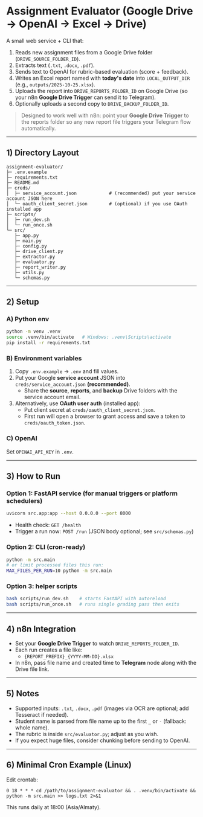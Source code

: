 
# Assignment Evaluator (Google Drive → OpenAI → Excel → Drive)

A small web service + CLI that:
1. Reads new assignment files from a Google Drive folder (`DRIVE_SOURCE_FOLDER_ID`).
2. Extracts text (`.txt`, `.docx`, `.pdf`).
3. Sends text to OpenAI for rubric-based evaluation (score + feedback).
4. Writes an Excel report named with **today's date** into `LOCAL_OUTPUT_DIR` (e.g., `outputs/2025-10-25.xlsx`).
5. Uploads the report into `DRIVE_REPORTS_FOLDER_ID` on Google Drive (so your n8n **Google Drive Trigger** can send it to Telegram).
6. Optionally uploads a second copy to `DRIVE_BACKUP_FOLDER_ID`.

> Designed to work well with n8n: point your **Google Drive Trigger** to the reports folder so any new report file triggers your Telegram flow automatically.

---

## 1) Directory Layout

```
assignment-evaluator/
├─ .env.example
├─ requirements.txt
├─ README.md
├─ creds/
│  ├─ service_account.json            # (recommended) put your service account JSON here
│  └─ oauth_client_secret.json        # (optional) if you use OAuth installed app
├─ scripts/
│  ├─ run_dev.sh
│  └─ run_once.sh
└─ src/
   ├─ app.py
   ├─ main.py
   ├─ config.py
   ├─ drive_client.py
   ├─ extractor.py
   ├─ evaluator.py
   ├─ report_writer.py
   ├─ utils.py
   └─ schemas.py
```

---

## 2) Setup

### A) Python env
```bash
python -m venv .venv
source .venv/bin/activate   # Windows: .venv\Scripts\activate
pip install -r requirements.txt
```

### B) Environment variables
1. Copy `.env.example` → `.env` and fill values.
2. Put your Google **service account** JSON into `creds/service_account.json` **(recommended)**.
   - Share the **source**, **reports**, and **backup** Drive folders with the service account email.
3. Alternatively, use **OAuth user auth** (installed app):
   - Put client secret at `creds/oauth_client_secret.json`.
   - First run will open a browser to grant access and save a token to `creds/oauth_token.json`.

### C) OpenAI
Set `OPENAI_API_KEY` in `.env`.

---

## 3) How to Run

### Option 1: FastAPI service (for manual triggers or platform schedulers)
```bash
uvicorn src.app:app --host 0.0.0.0 --port 8000
```
- Health check: `GET /health`
- Trigger a run now: `POST /run` (JSON body optional; see `src/schemas.py`)

### Option 2: CLI (cron-ready)
```bash
python -m src.main
# or limit processed files this run:
MAX_FILES_PER_RUN=10 python -m src.main
```

### Option 3: helper scripts
```bash
bash scripts/run_dev.sh    # starts FastAPI with autoreload
bash scripts/run_once.sh   # runs single grading pass then exits
```

---

## 4) n8n Integration

- Set your **Google Drive Trigger** to watch `DRIVE_REPORTS_FOLDER_ID`.
- Each run creates a file like:
  - `{REPORT_PREFIX}_{YYYY-MM-DD}.xlsx`
- In n8n, pass file name and created time to **Telegram** node along with the Drive file link.

---

## 5) Notes

- Supported inputs: `.txt`, `.docx`, `.pdf` (images via OCR are optional; add Tesseract if needed).
- Student name is parsed from file name up to the first `_` or `-` (fallback: whole name).
- The rubric is inside `src/evaluator.py`; adjust as you wish.
- If you expect huge files, consider chunking before sending to OpenAI.

---

## 6) Minimal Cron Example (Linux)

Edit crontab:
```
0 18 * * * cd /path/to/assignment-evaluator && . .venv/bin/activate && python -m src.main >> logs.txt 2>&1
```
This runs daily at 18:00 (Asia/Almaty).
